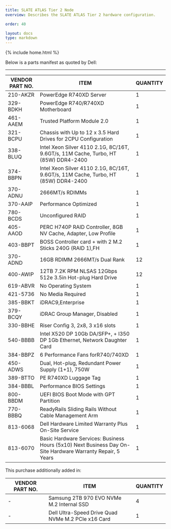 ```yaml
---
title: SLATE ATLAS Tier 2 Node
overview: Describes the SLATE ATLAS Tier 2 hardware configuration.

order: 40

layout: docs
type: markdown
---
```

{% include home.html %}

Below is a parts manifest as quoted by Dell:

----

| VENDOR PART NO. | ITEM | QUANTITY | 
|--------- | -------------------------------------------------------------------------------------- | --- |
| 210-AKZR | PowerEdge R740XD Server                                                                | 1 |
| 329-BDKH | PowerEdge R740/R740XD Motherboard                                                      | 1 |
| 461-AAEM | Trusted Platform Module 2.0                                                            | 1 |
| 321-BCPU | Chassis with Up to 12 x 3.5 Hard Drives for 2CPU Configuration                         | 1 |
| 338-BLUQ | Intel Xeon Silver 4110 2.1G, 8C/16T, 9.6GT/s, 11M Cache, Turbo, HT (85W) DDR4-2400     | 1 |
| 374-BBPN | Intel Xeon Silver 4110 2.1G, 8C/16T, 9.6GT/s, 11M Cache, Turbo, HT (85W) DDR4-2400     | 1 |
| 370-ADNU | 2666MT/s RDIMMs                                                                        | 1 | 
| 370-AAIP | Performance Optimized                                                                  | 1 |
| 780-BCDS | Unconfigured RAID                                                                      | 1 |
| 405-AAOD | PERC H740P RAID Controller, 8GB NV Cache, Adapter, Low Profile                         | 1 |
| 403-BBPT | BOSS Controller card + with 2 M.2 Sticks 240G (RAID 1),FH                              | 1 |
| 370-ADND | 16GB RDIMM 2666MT/s Dual Rank                                                          | 12 |
| 400-AWIP | 12TB 7.2K RPM NLSAS 12Gbps 512e 3.5in Hot-plug Hard Drive                              | 12 |
| 619-ABVR | No Operating System                                                                    | 1 | 
| 421-5736 | No Media Required                                                                      | 1 |
| 385-BBKT | iDRAC9,Enterprise                                                                      | 1 |
| 379-BCQY | iDRAC Group Manager, Disabled                                                          | 1 |
| 330-BBHE | Riser Config 3, 2x8, 3 x16 slots                                                       | 1 | 
| 540-BBBB | Intel X520 DP 10Gb DA/SFP+, + I350 DP 1Gb Ethernet, Network Daughter Card              | 1 |
| 384-BBPZ | 6 Performance Fans forR740/740XD                                                       | 1 |
| 450-ADWS | Dual, Hot-plug, Redundant Power Supply (1+1), 750W                                     | 1 |
| 389-BTTO | PE R740XD Luggage Tag                                                                  | 1 | 
| 384-BBBL | Performance BIOS Settings                                                              | 1 |
| 800-BBDM | UEFI BIOS Boot Mode with GPT Partition                                                 | 1 |
| 770-BBBQ | ReadyRails Sliding Rails Without Cable Management Arm                                  | 1 |
| 813-6068 | Dell Hardware Limited Warranty Plus On-Site Service                                    | 1 |
| 813-6070 | Basic Hardware Services: Business Hours (5x10) Next Business Day On-Site Hardware Warranty Repair, 5 Years | 1 |

This purchase additionally added in:

| VENDOR PART NO. | ITEM | QUANTITY | 
|--------- | -------------------------------------------------------------------------------------- | --- |
| - | Samsung 2TB 970 EVO NVMe M.2 Internal SSD                                              | 4 |
| - | Dell Ultra-Speed Drive Quad NVMe M.2 PCIe x16 Card                                     | 1 | 
